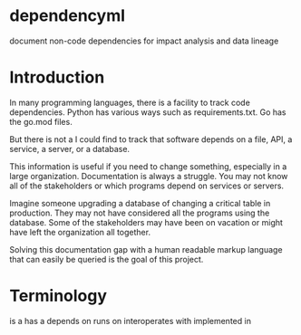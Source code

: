 # dependencyml
document non-code dependencies for impact analysis and data lineage 

# Introduction
In many programming languages, there is a facility
to track code dependencies. Python has various
ways such as requirements.txt. Go has the go.mod 
files.

But there is not a I could find to track that
software depends on a file, API, a service, a server,
or a database.

This information is useful if you need to 
change something, especially in a large 
organization. Documentation is always a 
struggle. You may not know all of the 
stakeholders or which programs depend on
services or servers.

Imagine someone upgrading a 
database of changing a critical table in
production. They may not have considered 
all the programs using the database. Some 
of the stakeholders may have been on vacation 
or might have left the organization all
together.

Solving this documentation gap with a human readable
markup language that can easily be queried is
the goal of this project.

# Terminology

is a
has a 
depends on
runs on
interoperates with
implemented in